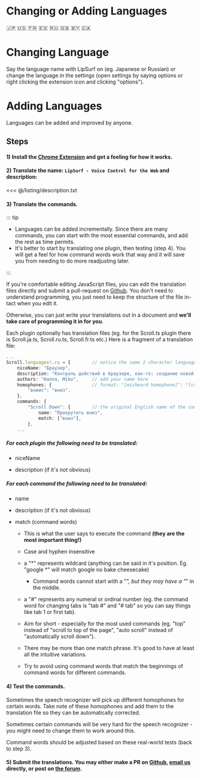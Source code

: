 # Changing or Adding Languages

🇯🇵 🇺🇸 🇫🇷 🇪🇸 🇷🇺 🇬🇧 🇧🇾 🇨🇦 

# Changing Language

Say the language name with LipSurf on (eg. <span class="voice-cmd">Japanese</span> or <span class="voice-cmd">Russian</span>) or change the language in the settings
(open settings by saying <span class="voice-cmd">options</span> or right clicking the extension icon and clicking "options").

# Adding Languages

Languages can be added and improved by anyone. 

## Steps

#### 1) Install the [Chrome Extension](https://chrome.google.com/webstore/detail/lipsurf-voice-control-for/lnnmjmalakahagblkkcnjkoaihlfglon) and get a feeling for how it works.


#### 2) Translate the name: `LipSurf - Voice Control for the Web` and description:

<<< @/listing/description.txt


#### 3) Translate the commands. 

::: tip

* Languages can be added incrementally. Since there are many commands, you can start with the most essential commands, and add the rest as time permits.
* It's better to start by translating one plugin, then testing (step 4). You will get a feel for how command words work that way and it will 
save you from needing to do more readjusting later.

:::

If you're comfortable editing JavaScript files, you can edit the translation files directly and submit a pull-request on [Github](https://github.com/lipsurf/plugins).
You don't need to understand programming, you just need to keep the structure of the file in-tact when you edit it. 

Otherwise, you can just write your translations out in a document and **we'll take care of programming it in for you**.

Each plugin optionally has translation files (eg. for the Scroll.ts plugin there is Scroll.ja.ts, Scroll.ru.ts, Scroll.fr.ts etc.)
Here is a fragment of a translation file:

```ts Scroll.ru.ts
...
Scroll.languages!.ru = {        // notice the same 2 character language code as in the filename
    niceName: "Браузер",
    description: "Контроль действий в браузере, как-то: создание новой вкладки, навигация по странице (назад, вперед, вниз), вызов справки и т.д.",
    authors: "Hanna, Miko",     // add your name here
    homophones: {               // format: "[misheard homophone]": "[correct command word/phrase]", see step 4 
        "вниис": "вниз",
    },
    commands: {
        "Scroll Down": {        // the original English name of the command we're translating
            name: "Прокрутить вниз",
            match: ["вниз"],
        },
    ...
```

##### For each plugin the following need to be translated:

* niceName

* description (if it's not obvious)


##### For each command the following need to be translated:

* name

* description (if it's not obvious)

* match (command words) 

    * This is what the user says to execute the command **(they are the most important thing!)** 
    
    * Case and hyphen insensitive

    * a "*" represents wildcard (anything can be said in it's position. Eg. "google *" will match <span class="voice-cmd">google no bake cheesecake</span>)

        * Command words cannot start with a "*", but they may have a "*" in the middle.

    * a "#" represents any numeral or ordinal number (eg. the command word for changing tabs is "tab #" and "# tab" so you can say things like <span class="voice-cmd">tab 1</span>
   or <span class="voice-cmd">first tab</span>).

    * Aim for short - especially for the most used commands (eg. "top" instead of "scroll to top of the page", "auto scroll" instead of  "automatically scroll down"). 

    * There may be more than one match phrase. It's good to have at least all the intuitive variations.

    * Try to avoid using command words that match the beginnings of command words for different commands. 


#### 4) Test the commands. 
Sometimes the speech recognizer will pick up different homophones for certain words. Take note of these homophones and add them to the translation file so they can be automatically corrected. 

Sometimes certain commands will be very hard for the speech recognizer - you might need to change them to work around this. 

Command words should be adjusted based on these real-world tests (back to step 3).

#### 5) Submit the translations. You may either make a PR on [Github](https://github.com/lipsurf/plugins), [email us](https://www.lipsurf.com/contact) directly, or post on [the forum](https://discuss.lipsurf.com).

<br>
<br>
